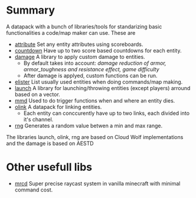 # Summary

A datapack with a bunch of libraries/tools for standarizing basic functionalities a code/map maker can use. These are

 - [attribute]() Set any entity attributes using scoreboards.
 - [countdown]() Have up to two score based countdowns for each entity.
 - [damage]() A library to apply custom damage to entities.
    - By default takes into account: *damage reduction of armor, armor_toughness and resistance effect, game difficulty*
    - After damage is applyed, custom functions can be run.
 - [elister]() List usually used entities when doing commands/map making.
 - [launch]() A library for launching/throwing entities (except players) arround based on a vector.
 - [mmd]() Used to do trigger functions when and where an entity dies. 
 - [olink]() A datapack for linking entities. 
    - Each entity can conccurently have up to two links, each divided into it's channel.
 - [rng]() Generates a random value betwen a min and max range.

The libraries launch, olink, rng are based on Cloud Wolf implementations and the damage is based on AESTD

# Other usefull libs

 - [mrcd](https://github.com/K-bai/Minecraft-Ray-Collision-Detector) Super precise raycast system in vanilla minecraft with minimal command cost.